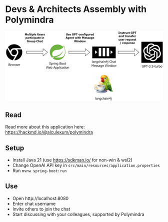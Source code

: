 # Devs & Architects Assembly with Polymindra

![Polymindra overview](docs/polymindra_overview.png)

## Read

Read more about this application here: https://hackmd.io/@alculexum/polymindra

## Setup

* Install Java 21 (use https://sdkman.io/ for non-win & wsl2)
* Change OpenAI API key in `src/main/resources/application.properties`
* Run `mvnw spring-boot:run`

## Use

* Open http://localhost:8080
* Enter chat username
* Invite others to join the chat
* Start discussing with your colleagues, supported by Polymindra